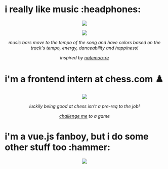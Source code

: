 <h1>
  i really like music :headphones:
</h1>

<p align="center">
  <a href="https://andyruwruw.vercel.app/api/now-playing?open">
    <img src="https://andyruwruw.vercel.app/api/now-playing">
  </a>
</p>

<p align="center">
  <img src="https://andyruwruw.vercel.app/api/top-played">
</p>

<p align="center">
  <i>music bars move to the tempo of the song and have colors based on the track's tempo, energy, danceability and happiness!</i>
</p>
 
<p align="center">
  <i>inspired by <a href="https://github.com/natemoo-re">natemoo-re</a></i>
</p>

<p></p>

<h1>
  i'm a frontend intern at chess.com ♟️
</h1>

<p align="center">
  <a href="https://www.chess.com/member/andyruwruw">
    <img src="https://andyruwruw.vercel.app/api/chess-games">
  </a>
</p>

<p align="center">
  <i>luckily being good at chess isn't a pre-req to the job!</i>
</p>

<p align="center">
  <i><a href="https://www.chess.com/member/andyruwruw">challenge me</a> to a game</i>
</p>

<p></p>

<h1>
  i'm a vue.js fanboy, but i do some other stuff too :hammer:
</h1>

<p align="center">
  <img src="https://andyruwruw.vercel.app/api/skills">
</p>
